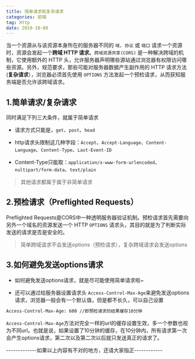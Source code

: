 ```yaml
---
title: 简单请求和复杂请求
categories: 前端
tag: Http 
date: 2019-10-08
---
```


当一个资源从与该资源本身所在的服务器不同的 `域`、`协议` 或 `端口` 请求一个资源时，资源会发起一个**跨域 HTTP 请求**。`跨域资源共享(CORS)` 是一种解决跨域的机制，它使用额外的 HTTP 头，允许服务器声明哪些源站通过浏览器有权限访问哪些资源。另外，规范要求，那些可能对服务器数据产生副作用的 HTTP 请求方法 (**复杂请求**），浏览器必须首先使用 `OPTIONS` 方法发起一个预检请求，从而获知服务端是否允许该跨域请求。

## 1.简单请求/复杂请求

同时满足下列三大条件，就属于简单请求

 * 请求方式只能是，`get`、`post`、`head`

 * http请求头限制这几种字段：`Accept`、`Accept-Language`、`Content-Language`、`Content-Type`、`Last-Event-ID`

 * Content-Type只能取：`application/x-www-form-urlencoded`、`nultipart/form-data`、`text/plain`

>其他请求都属于属于非简单请求



## 2.预检请求（Preflighted Requests）

Preflighted Requests是CORS中一种透明服务器验证机制。预检请求首先需要向另外一个域名的资源发送一个 HTTP `OPTIONS` 请求头，其目的就是为了判断实际发送的请求是否是安全的。


>简单跨域请求不会发送options（预检请求），复杂跨域请求会发送options


## 3.如何避免发送options请求

 * 如何避免发送options请求，就是尽可能使用简单请求啦~

 * 还可以通过给服务器设置请求头 `Access-Control-Max-Age`来避免发送options请求，浏览器一般会有一个默认值，但是都不长久，可以自己设置
```bash
Access-Control-Max-Age: 600 //即预检请求的结果缓存10分钟
```
`Access-Control-Max-Age`方法对完全一样的url的缓存设置生效，多一个参数也视为不同url。也就是说，如果设置了10分钟的缓存，在10分钟内，所有请求第一次会产生options请求，第二次以及第二次以后就只发送真正的请求了。




-------------如果以上内容有不对的地方，还请大家指正------------